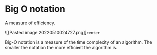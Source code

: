 
# Big O notation

A measure of efficiency.

![[Pasted image 20220510024727.png]]`center`

Big-O notation is a measure of the time complexity of an algorithm. The smaller the notation the more efficient the algorithm is.
